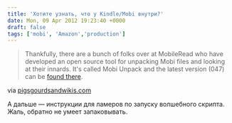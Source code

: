 ```yaml
---
title: 'Хотите узнать, что у Kindle/Mobi внутри?'
date: Mon, 09 Apr 2012 19:23:40 +0000
draft: false
tags: ['mobi', 'Amazon','production']
---
```


> Thankfully, there are a bunch of folks over at MobileRead who have developed an open source tool for unpacking Mobi files and looking at their innards. It's called Mobi Unpack and the latest version (047) can be [found there](http://www.mobileread.com/forums/attachment.php?attachmentid=84428&amp;d=1332545649).

via [pigsgourdsandwikis.com](http://www.pigsgourdsandwikis.com/2012/04/unpacking-kindlemobi-file.html)

А дальше — инструкции для ламеров по запуску волшебного скрипта. Жаль, обратно не умеет запаковывать.